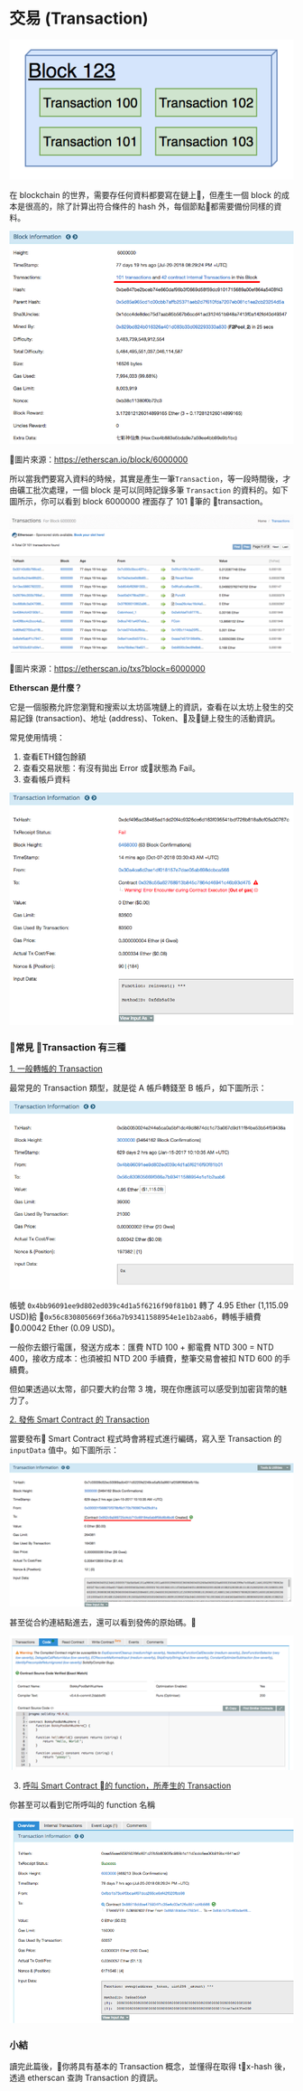 # 交易 (Transaction)

![](assets/03_block_graph.png)

在 blockchain 的世界，需要存任何資料都要寫在鏈上，但產生一個 block 的成本是很高的，除了計算出符合條件的 hash 外，每個節點都需要備份同樣的資料。

![](assets/03_block.png)

圖片來源：<https://etherscan.io/block/6000000>

所以當我們要寫入資料的時候，其實是產生一筆`Transaction`，等一段時間後，才由礦工批次處理，一個 block 是可以同時記錄多筆 `Transaction` 的資料的。如下圖所示，你可以看到 block 6000000 裡面存了 101 筆的 transaction。

![](assets/03_block_detail.png)

圖片來源：<https://etherscan.io/txs?block=6000000>

**Etherscan 是什麼？**

它是一個服務允許您瀏覽和搜索以太坊區塊鏈上的資訊，查看在以太坊上發生的交易記錄 (transaction)、地址 (address)、Token、及鏈上發生的活動資訊。

常見使用情境：
1. 查看ETH錢包餘額
1. 查看交易狀態：有沒有拋出 Error 或狀態為 Fail。
1. 查看帳戶資料

![](assets/03_transaction_fail.png)

### 常見 Transaction 有三種

[1. 一般轉帳的 Transaction](https://etherscan.io/tx/0x5b0050024e244e5ca0a5bf1dc49d8874dc1c73a067d9d11f84be53b54f59438a)

最常見的 Transaction 類型，就是從 A 帳戶轉錢至 B 帳戶，如下圖所示：

![](assets/03_transaction1.png)

帳號 `0x4bb96091ee9d802ed039c4d1a5f6216f90f81b01` 轉了 4.95 Ether (1,115.09 USD)給 `0x56c830805669f366a7b93411588954e1e1b2aab6`，轉帳手續費 0.00042 Ether (0.09 USD)。

一般你去銀行電匯，發送方成本：匯費 NTD 100 + 郵電費 NTD 300 = NTD 400，接收方成本：也須被扣 NTD 200 手續費，整筆交易會被扣 NTD 600 的手續費。

但如果透過以太幣，卻只要大約台幣 3 塊，現在你應該可以感受到加密貨幣的魅力了。

[2. 發佈 Smart Contract 的 Transaction](https://etherscan.io/tx/0x7c03009d52ec50069adb4311d5225fe2249ce5afb3a9951af258f0f680efb19a)

當要發布 Smart Contract 程式時會將程式進行編碼，寫入至 Transaction 的 `inputData` 值中。如下圖所示：

![](assets/03_transaction2.png)

甚至從合約連結點進去，還可以看到發佈的原始碼。

![](assets/03_code.png)

3. [呼叫 Smart Contract 的 function，所產生的 Transaction](https://etherscan.io/tx/0xea55aae509250286c601c22b5b6090f5c985b1d11d3cdc6ea00b919bc4641ad2)

你甚至可以看到它所呼叫的 function 名稱

![](assets/03_function.png)

### 小結

讀完此篇後，你將具有基本的 Transaction 概念，並懂得在取得 tx-hash 後，透過 etherscan 查詢 Transaction 的資訊。

